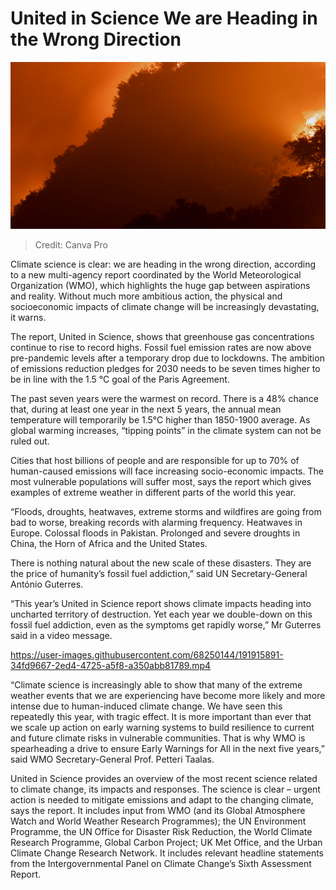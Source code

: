 ﻿# United in Science We are Heading in the Wrong Direction

![Canva Pro](https://raw.githubusercontent.com/umutkenar/md-test/main/news/United%20in%20Science%20-%20We%20are%20Heading%20in%20the%20Wrong%20Direction/image_01.png)

> Credit: Canva Pro

Climate science is clear: we are heading in the wrong direction, according to a new multi-agency report coordinated by the World Meteorological Organization (WMO), which highlights the huge gap between aspirations and reality. Without much more ambitious action, the physical and socioeconomic impacts of climate change will be increasingly devastating, it warns.

The report, United in Science, shows that greenhouse gas concentrations continue to rise to record highs. Fossil fuel emission rates are now above pre-pandemic levels after a temporary drop due to lockdowns. The ambition of emissions reduction pledges for 2030 needs to be seven times higher to be in line with the 1.5 °C goal of the Paris Agreement.

The past seven years were the warmest on record. There is a 48% chance that, during at least one year in the next 5 years, the annual mean temperature will temporarily be 1.5°C higher than 1850-1900 average. As global warming increases, “tipping points” in the climate system can not be ruled out.

Cities that host billions of people and are responsible for up to 70% of human-caused emissions will face increasing socio-economic impacts. The most vulnerable populations will suffer most, says the report which gives examples of extreme weather in different parts of the world this year.

“Floods, droughts, heatwaves, extreme storms and wildfires are going from bad to worse, breaking records with alarming frequency. Heatwaves in Europe. Colossal floods in Pakistan. Prolonged and severe droughts in China, the Horn of Africa and the United States.

There is nothing natural about the new scale of these disasters. They are the price of humanity’s fossil fuel addiction,” said UN Secretary-General António Guterres.

“This year’s United in Science report shows climate impacts heading into uncharted territory of destruction. Yet each year we double-down on this fossil fuel addiction, even as the symptoms get rapidly worse,” Mr Guterres said in a video message.

https://user-images.githubusercontent.com/68250144/191915891-34fd9667-2ed4-4725-a5f8-a350abb81789.mp4

“Climate science is increasingly able to show that many of the extreme weather events that we are experiencing have become more likely and more intense due to human-induced climate change. We have seen this repeatedly this year, with tragic effect. It is more important than ever that we scale up action on early warning systems to build resilience to current and future climate risks in vulnerable communities. That is why WMO is spearheading a drive to ensure Early Warnings for All in the next five years,” said WMO Secretary-General Prof. Petteri Taalas.

United in Science provides an overview of the most recent science related to climate change, its impacts and responses. The science is clear – urgent action is needed to mitigate emissions and adapt to the changing climate, says the report. It includes input from WMO (and its Global Atmosphere Watch and World Weather Research Programmes); the UN Environment Programme, the UN Office for Disaster Risk Reduction, the World Climate Research Programme, Global Carbon Project; UK Met Office, and the Urban Climate Change Research Network. It includes relevant headline statements from the Intergovernmental Panel on Climate Change’s Sixth Assessment Report.


